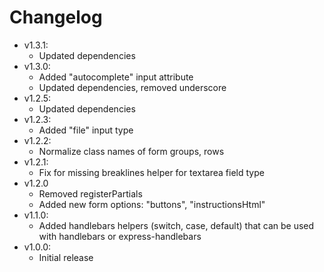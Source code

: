 # Changelog

* v1.3.1:
	* Updated dependencies
* v1.3.0:
	* Added "autocomplete" input attribute
	* Updated dependencies, removed underscore
* v1.2.5:
	* Updated dependencies
* v1.2.3:
	* Added "file" input type
* v1.2.2:
	* Normalize class names of form groups, rows
* v1.2.1:
	* Fix for missing breaklines helper for textarea field type
* v1.2.0
	* Removed registerPartials
	* Added new form options: "buttons", "instructionsHtml"
* v1.1.0:
	* Added handlebars helpers (switch, case, default) that can be used with handlebars or express-handlebars
* v1.0.0:
	* Initial release
